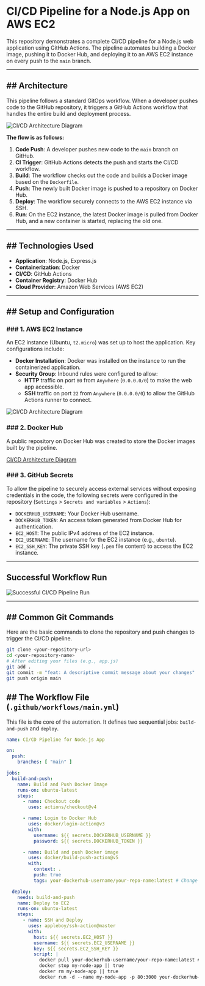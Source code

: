 # CI/CD Pipeline for a Node.js App on AWS EC2

This repository demonstrates a complete CI/CD pipeline for a Node.js web application using GitHub Actions. The pipeline automates building a Docker image, pushing it to Docker Hub, and deploying it to an AWS EC2 instance on every push to the `main` branch.



---

## ## Architecture

This pipeline follows a standard GitOps workflow. When a developer pushes code to the GitHub repository, it triggers a GitHub Actions workflow that handles the entire build and deployment process.

![CI/CD Architecture Diagram](images/architecture-diagram.png)

**The flow is as follows:**
1.  **Code Push**: A developer pushes new code to the `main` branch on GitHub.
2.  **CI Trigger**: GitHub Actions detects the push and starts the CI/CD workflow.
3.  **Build**: The workflow checks out the code and builds a Docker image based on the `Dockerfile`.
4.  **Push**: The newly built Docker image is pushed to a repository on Docker Hub.
5.  **Deploy**: The workflow securely connects to the AWS EC2 instance via SSH.
6.  **Run**: On the EC2 instance, the latest Docker image is pulled from Docker Hub, and a new container is started, replacing the old one.



---

## ## Technologies Used

* **Application**: Node.js, Express.js
* **Containerization**: Docker
* **CI/CD**: GitHub Actions
* **Container Registry**: Docker Hub
* **Cloud Provider**: Amazon Web Services (AWS EC2)

---

## ## Setup and Configuration

### ### 1. AWS EC2 Instance

An EC2 instance (Ubuntu, `t2.micro`) was set up to host the application. Key configurations include:
* **Docker Installation**: Docker was installed on the instance to run the containerized application.
* **Security Group**: Inbound rules were configured to allow:
    * **HTTP** traffic on port `80` from `Anywhere` (`0.0.0.0/0`) to make the web app accessible.
    * **SSH** traffic on port `22` from `Anywhere` (`0.0.0.0/0`) to allow the GitHub Actions runner to connect.

![CI/CD Architecture Diagram](images/architecture-diagram.png)


### ### 2. Docker Hub

A public repository on Docker Hub was created to store the Docker images built by the pipeline.

[CI/CD Architecture Diagram](images/architecture-diagram.png)

### ### 3. GitHub Secrets

To allow the pipeline to securely access external services without exposing credentials in the code, the following secrets were configured in the repository (`Settings` > `Secrets and variables` > `Actions`):

* `DOCKERHUB_USERNAME`: Your Docker Hub username.
* `DOCKERHUB_TOKEN`: An access token generated from Docker Hub for authentication.
* `EC2_HOST`: The public IPv4 address of the EC2 instance.
* `EC2_USERNAME`: The username for the EC2 instance (e.g., `ubuntu`).
* `EC2_SSH_KEY`: The private SSH key (`.pem` file content) to access the EC2 instance.



---
## Successful Workflow Run

![Successful CI/CD Pipeline Run](images/successful-workflow-run.png)

---
## ## Common Git Commands

Here are the basic commands to clone the repository and push changes to trigger the CI/CD pipeline.

 
```bash
git clone <your-repository-url>
cd <your-repository-name>
# After editing your files (e.g., app.js)
git add .
git commit -m "feat: A descriptive commit message about your changes"
git push origin main

 ```

## ## The Workflow File (`.github/workflows/main.yml`)

This file is the core of the automation. It defines two sequential jobs: `build-and-push` and `deploy`.

```yaml
name: CI/CD Pipeline for Node.js App

on:
  push:
    branches: [ "main" ]

jobs:
  build-and-push:
    name: Build and Push Docker Image
    runs-on: ubuntu-latest
    steps:
      - name: Checkout code
        uses: actions/checkout@v4

      - name: Login to Docker Hub
        uses: docker/login-action@v3
        with:
          username: ${{ secrets.DOCKERHUB_USERNAME }}
          password: ${{ secrets.DOCKERHUB_TOKEN }}

      - name: Build and push Docker image
        uses: docker/build-push-action@v5
        with:
          context: .
          push: true
          tags: your-dockerhub-username/your-repo-name:latest # Change this

  deploy:
    needs: build-and-push
    name: Deploy to EC2
    runs-on: ubuntu-latest
    steps:
      - name: SSH and Deploy
        uses: appleboy/ssh-action@master
        with:
          host: ${{ secrets.EC2_HOST }}
          username: ${{ secrets.EC2_USERNAME }}
          key: ${{ secrets.EC2_SSH_KEY }}
          script: |
            docker pull your-dockerhub-username/your-repo-name:latest # Change this
            docker stop my-node-app || true
            docker rm my-node-app || true
            docker run -d --name my-node-app -p 80:3000 your-dockerhub-username/your-repo-name:latest # Change this